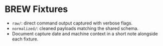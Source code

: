 # BREW Fixtures

- `raw/`: direct command output captured with verbose flags.
- `normalized/`: cleaned payloads matching the shared schema.
- Document capture date and machine context in a short note alongside each fixture.
